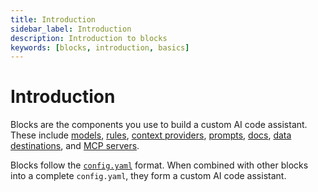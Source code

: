 ```yaml
---
title: Introduction
sidebar_label: Introduction
description: Introduction to blocks
keywords: [blocks, introduction, basics]
---
```


# Introduction

Blocks are the components you use to build a custom AI code assistant. These include [models](./block-types.md#models), [rules](./block-types.md#rules), [context providers](./block-types.md#context), [prompts](./block-types.md#prompts), [docs](./block-types.md#docs), [data destinations](./block-types.md#data), and [MCP servers](./block-types.md#mcp-servers).

Blocks follow the [`config.yaml`](../../yaml-reference.md) format. When combined with other blocks into a complete `config.yaml`, they form a custom AI code assistant.
